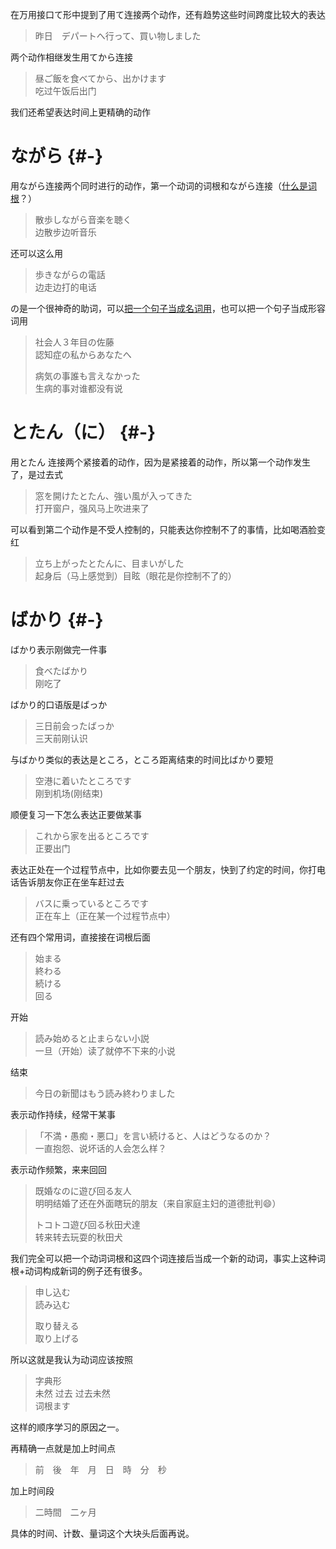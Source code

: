 在万用接口て形中提到了用て连接两个动作，还有趋势这些时间跨度比较大的表达

> 昨日　デパートへ行って、買い物しました

两个动作相继发生用てから连接

> 昼ご飯を食べてから、出かけます  
> 吃过午饭后出门

我们还希望表达时间上更精确的动作

# ながら {#-}

用ながら连接两个同时进行的动作，第一个动词的词根和ながら连接（[什么是词根](https://zhuanlan.zhihu.com/p/24881643?refer=iolioli-japanese)？）

> 散歩しながら音楽を聴く  
> 边散步边听音乐

还可以这么用

> 歩きながらの電話  
> 边走边打的电话

の是一个很神奇的助词，可以[把一个句子当成名词用](https://zhuanlan.zhihu.com/p/25184403?refer=iolioli-japanese)，也可以把一个句子当成形容词用

> 社会人３年目の佐藤  
> 認知症の私からあなたへ
>
> 病気の事誰も言えなかった  
> 生病的事对谁都没有说

# とたん（に） {#-}

用とたん 连接两个紧接着的动作，因为是紧接着的动作，所以第一个动作发生了，是过去式

> 窓を開けたとたん、強い風が入ってきた  
> 打开窗户，强风马上吹进来了

可以看到第二个动作是不受人控制的，只能表达你控制不了的事情，比如喝酒脸变红

> 立ち上がったとたんに、目まいがした  
> 起身后（马上感觉到）目眩（眼花是你控制不了的）

# ばかり {#-}

ばかり表示刚做完一件事

> 食べたばかり  
> 刚吃了

ばかり的口语版是ばっか

> 三日前会ったばっか  
> 三天前刚认识

与ばかり类似的表达是ところ，ところ距离结束的时间比ばかり要短

> 空港に着いたところです  
> 刚到机场\(刚结束\)

顺便复习一下怎么表达正要做某事

> これから家を出るところです  
> 正要出门

表达正处在一个过程节点中，比如你要去见一个朋友，快到了约定的时间，你打电话告诉朋友你正在坐车赶过去

> バスに乗っているところです  
> 正在车上（正在某一个过程节点中）

还有四个常用词，直接接在词根后面

> 始まる  
> 終わる  
> 続ける  
> 回る

开始

> 読み始めると止まらない小説  
> 一旦（开始）读了就停不下来的小说

结束

> 今日の新聞はもう読み終わりました

表示动作持续，经常干某事

> 「不満・愚痴・悪口」を言い続けると、人はどうなるのか？  
> 一直抱怨、说坏话的人会怎么样？

表示动作频繁，来来回回

> 既婚なのに遊び回る友人  
> 明明结婚了还在外面瞎玩的朋友（来自家庭主妇的道德批判😄）
>
> トコトコ遊び回る秋田犬達  
> 转来转去玩耍的秋田犬

我们完全可以把一个动词词根和这四个词连接后当成一个新的动词，事实上这种词根+动词构成新词的例子还有很多。

> 申し込む  
> 読み込む
>
> 取り替える  
> 取り上げる

所以这就是我认为动词应该按照

> 字典形  
> 未然 过去 过去未然  
> 词根ます

这样的顺序学习的原因之一。

再精确一点就是加上时间点

> 前　後　年　月　日　時　分　秒

加上时间段

> 二時間　二ヶ月

具体的时间、计数、量词这个大块头后面再说。


